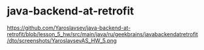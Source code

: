 # java-backend-at-retrofit
https://github.com/Yaroslavsev/java-backend-at-retrofit/blob/lesson_5_hw/src/main/java/ru/geekbrains/javabackendatretrofit/dto/screenshots/YaroslavsevAS_HW_5.png
